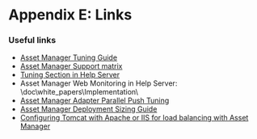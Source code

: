 # Appendix E: Links
### Useful links

- [Asset Manager Tuning Guide](https://softwaresupport.hpe.com/group/softwaresupport/search-result/-/facetsearch/document/KM01450466)
- [Asset Manager Support matrix](https://softwaresupport.hpe.com/group/softwaresupport/search-result/-/facetsearch/document/KM01450310)
- [Tuning Section in Help Server](http://docs.software.hpe.com/AM/9.60/Content/Tuning/tune.htm)
- Asset Manager Web Monitoring in Help Server:
    \doc\white_papers\Implementation\
- [Asset Manager Adapter Parallel Push Tuning](https://softwaresupport.hpe.com/group/softwaresupport/search-result/-/facetsearch/document/KM01588610)
- [Asset Manager Deployment Sizing Guide](https://softwaresupport.hpe.com/group/softwaresupport/search-result/-/facetsearch/document/KM02559120)
- [Configuring Tomcat with Apache or IIS for load balancing with Asset Manager](https://softwaresupport.hpe.com/group/softwaresupport/search-result/-/facetsearch/document/KM02465724)
